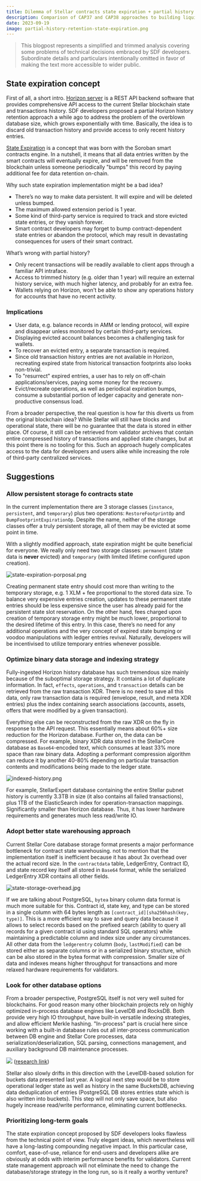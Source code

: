 ```yaml
---
title: Dilemma of Stellar contracts state expiration + partial history retention
description: Comparison of CAP37 and CAP38 approaches to building liquidity pools on Stellar
date: 2023-09-19
image: partial-history-retention-state-expiration.png
---
```


> This blogpost represents a simplified and trimmed analysis covering some problems of technical decisions embraced by SDF developers. 
Subordinate details and particulars intentionally omitted in favor of making the text more accessible to wider public.

## State expiration concept

First of all, a short intro.
[Horizon server](https://developers.stellar.org/api/horizon) is a REST API backend software that provides comprehensive API access to
the current Stellar blockchain state and transactions history. SDF developers proposed a partial Horizon history retention approach
a while ago to address the problem of the overblown database size, which grows exponentially with time.
Basically, the idea is to discard old transaction history and provide access to only recent history entries.

[State Expiration](https://soroban.stellar.org/docs/fundamentals-and-concepts/state-expiration) is a concept that was born with the
Soroban smart contracts engine. In a nutshell, it means that all data entries written by the smart contracts will eventually expire,
and will be removed from the blockchain unless someone periodically "bumps" this record by paying additional fee for data retention
on-chain.

Why such state expiration implementation might be a bad idea?

- There’s no way to make data persistent. It will expire and will be deleted unless bumped.
- The maximum allowed extension period is 1 year.
- Some kind of third-party service is required to track and store evicted state entries, or they vanish forever.
- Smart contract developers may forget to bump contract-dependent state entries or abandon the protocol, which may result in devastating
  consequences for users of their smart contract.

What’s wrong with partial history?

- Only recent transactions will be readily available to client apps through a familiar API intraface.
- Access to trimmed history (e.g. older than 1 year) will require an external history service, with much higher latency, and probably for an
  extra fee.
- Wallets relying on Horizon, won't be able to show any operations history for accounts that have no recent activity.

### Implications

- User data, e.g. balance records in AMM or lending protocol, will expire and disappear unless monitored by certain third-party services.
- Displaying evicted account balances becomes a challenging task for wallets.
- To recover an evicted entry, a separate transaction is required.
- Since old transaction history entries are not available in Horizon, recreating expired state from historical transaction footprints also
  looks non-trivial.
- To "resurrect" expired entries, a user has to rely on off-chain applications/services, paying some money for the recovery.
- Evict/recreate operations, as well as periodical expiration bumps, consume a substantial portion of ledger capacity and generate
  non-productive consensus load.

From a broader perspective, the real question is how far this diverts us from the original blockchain idea? While Stellar will still have
blocks and operational state, there will be no guarantee that the data is stored in either place. Of course, it still can be retrieved
from validator archives that contain entire compressed history of transactions and applied state changes, but at this point there is no
tooling for this. Such an approach hugely complicates access to the data for developers and users alike while increasing the role of
third-party centralized services.

## Suggestions

### Allow persistent storage fo contracts state

In the current implementation there are 3 storage classes (`instance`, `persistent`, and `temporary`) plus two
operations: `RestoreFootprintOp` and `BumpFootprintExpirationOp`. Despite the name, neither of the storage classes offer a truly persistent
storage, all of them may be evicted at some point in time.

With a slightly modified approach, state expiration might be quite beneficial for everyone. We really only need two storage classes:
`permanent` (state data is **never** evicted) and `temporary` (with limited lifetime configured upon creation).

![state-expiration-porposal.png](state-expiration-porposal.png)

Creating permanent state entry should cost more than writing to the temporary storage, e.g. 1 XLM + fee proportional to the stored data size.
To balance very expensive entries creation, updates to these permanent state entries should be less expensive since the user has already
paid for the persistent state slot reservation. On the other hand, fees charged upon creation of temporary storage entry might be much
lower, proportional to the desired lifetime of this entry. In this case, there’s no need for any additional operations and the very concept
of expired state bumping or voodoo manipulations with ledger entries revival. Naturally, developers will be incentivised to utilize
temporary entries whenever possible.

### Optimize binary data storage and indexing strategy

Fully-ingested Horizon history database has such tremendous size mainly because of the suboptimal storage strategy. It contains a lot of
duplicate information. In fact, `effects`, `operations`, and `transaction` details can be retrieved from the raw transaction XDR. There is no need
to save all this data, only raw transaction data is required (envelope, result, and meta XDR entries) plus the index containing search 
associations (accounts, assets, offers that were modified by a given transaction).

Everything else can be reconstructed from the raw XDR on the fly in response to the API request. This essentially means about 60%+ size
reduction for the Horizon database. Further on, the data can be compressed. For example, binary XDR data stored in the StellarCore database
as `Base64`-encoded text, which consumes at least 33% more space than raw binary data. Adopting a performant compression algorithm can reduce
it by another 40-80% depending on particular transaction contents and modifications being made to the ledger state.

![indexed-history.png](indexed-history.png)

For example, StellarExpert database containing the entire Stellar pubnet history is currently 3.3TB in size (it also contains all failed
transactions), plus 1TB of the ElasticSearch index for operation-transaction mappings. Significantly smaller than Horizon database. 
Thus, it has lower hardware requirements and generates much less read/write IO.

### Adopt better state warehousing approach

Current Stellar Core database storage format presents a major performance bottleneck for contract state warehousing.  not to mention that the implementation itself is
inefficient because it has about 3x overhead over the actual record size. In the `contractdata` table, LedgerEntry, Contract ID, and
state record key itself all stored in `Base64` format, while the serialized LedgerEntry XDR contains all other fields.

![state-storage-overhead.jpg](state-storage-overhead.jpg)

If we are talking about PostgreSQL, `bytea` binary column data format is much more suitable for this. Contract id, state key, and type can be
stored in a single column with 64 bytes length as `[contract_id][sha256hash(key, type)]`. This is a more efficient way to save and query data
because it allows to select records based on the prefixed search (ability to query all records for a given contract id using standard SQL
operators) while maintaining a predictable column and index size under any circumstances. All other data from the `ledgerentry` column (`body`,
`lastModified`) can be stored either as separate columns or in a serialized binary structure, which can be also stored in the bytea format
with compression. Smaller size of data and indexes means higher throughput for transactions and more relaxed hardware requirements for
validators.

### Look for other database options

From a broader perspective, PostgreSQL itself is not very well suited for blockchains. For good reason many other blockchain projects rely
on highly optimized in-process database engines like LevelDB and RocksDB. Both provide very high IO throughput, have built-in versatile
indexing strategies, and allow efficient Merkle hashing. "In-process" part is crucial here since working with a built-in database rules out
all inter-process communication between DB engine and Stellar Core processes, data serialization/deserialization, SQL parsing, connections
management, and auxiliary background DB maintenance processes.

![](databases-for-state-storage.png)
([research link](https://www.researchgate.net/publication/342941591_A_Brief_Review_of_Database_Solutions_Used_within_Blockchain_Platforms))

Stellar also slowly drifts in this direction with the LevelDB-based solution for buckets data presented last year. A logical next step would
be to store operational ledger state as well as history in the same BucketsDB, achieving data deduplication of entries (PostgreSQL DB stores
entries state which is also written into buckets). This step will not only save space, but also hugely increase read/write performance,
eliminating current bottlenecks.

### Prioritizing long-term goals

The state expiration concept proposed by SDF developers looks flawless from the technical point of view. Truly elegant ideas,
which nevertheless will have a long-lasting compounding negative impact. In this particular case, comfort, ease-of-use, reliance
for end-users and developers alike are obviously at odds with interim performance benefits for validators. Current state management
approach will not eliminate the need to change the database/storage strategy in the long run, so is it really a worthy venture?